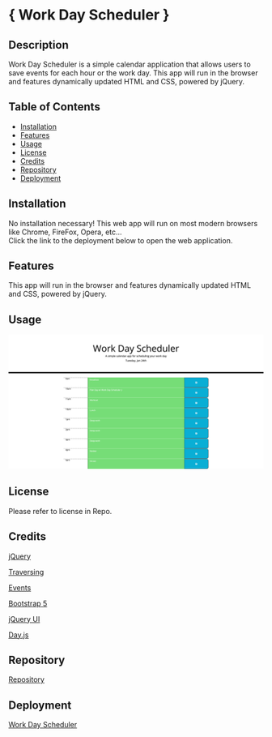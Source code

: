 # { Work Day Scheduler }

## Description

Work Day Scheduler is a simple calendar application that allows users to save events for each hour or the work day. This app will run in the browser and features dynamically updated HTML and CSS, powered by jQuery.

## Table of Contents

- [Installation](#installation)
- [Features](#features)
- [Usage](#usage)
- [License](#license)
- [Credits](#credits)
- [Repository](#repository)
- [Deployment](#deployment)

## Installation

No installation necessary! This web app will run on most modern browsers like Chrome, FireFox, Opera, etc...
<br>
Click the link to the deployment below to open the web application.

## Features

This app will run in the browser and features dynamically updated HTML and CSS, powered by jQuery.

## Usage

![Screenshot](./assets/images/screenshot.png)

## License

Please refer to license in Repo.

## Credits

[jQuery](https://api.jquery.com)
<br>

[Traversing](https://api.jquery.com/category/traversing/)
<br>

[Events](https://api.jquery.com/category/events/)
<br>

[Bootstrap 5](https://getbootstrap.com)
<br>

[jQuery UI](https://jqueryui.com/demos/)
<br>

[Day.js](https://day.js.org)
<br>

## Repository

[Repository](https://github.com/davidmichaelmackey/work-day-scheduler/)

## Deployment

[Work Day Scheduler](https://davidmichaelmackey.github.io/work-day-scheduler/)
